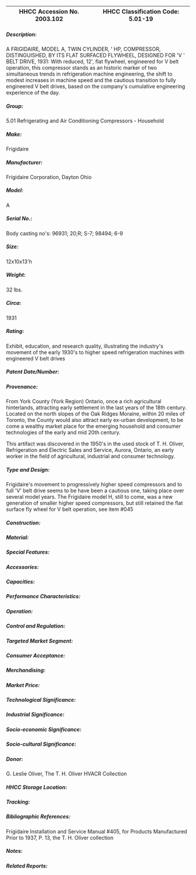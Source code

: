 | **HHCC Accession No. 2003.102** |**HHCC Classification Code:  5.01-19**|
| ----------- | ----------- |
##### Description:
A FRIGIDAIRE, MODEL A, TWIN CYLINDER, ' HP, COMPRESSOR, DISTINGUISHED, BY ITS FLAT SURFACED FLYWHEEL, DESIGNED FOR 'V ' BELT DRIVE, 1931: With reduced, 12', flat flywheel, engineered for V belt operation, this compressor stands as an historic marker of two simultaneous trends in refrigeration machine engineering, the shift to modest increases in  machine speed and the cautious transition to fully engineered V belt drives, based on the company's cumulative engineering experience of the day.
##### Group:
5.01 Refrigerating and Air Conditioning Compressors - Household

##### Make:
Frigidaire

##### Manufacturer:
Frigidaire Corporation, Dayton Ohio

##### Model:
A

##### Serial No.:
Body casting no's: 96931; 20;R; S-7; 98494; 6-9

##### Size:
12x10x13'h

##### Weight:
32 lbs.

##### Circa:
1931

##### Rating:
Exhibit, education, and research quality, illustrating the industry's movement of the early 1930's to higher speed refrigeration machines with engineered V belt drives

##### Patent Date/Number:


##### Provenance:
From York County (York Region) Ontario, once a rich agricultural hinterlands, attracting early settlement in the last years of the 18th century. Located on the north slopes of the Oak Ridges Moraine, within 20 miles of Toronto, the County would also attract early ex-urban development, to be come a wealthy market place for the emerging household and consumer technologies of the early and mid 20th century. 

This artifact was discovered in the 1950's in the used stock of T. H. Oliver, Refrigeration and Electric Sales and Service, Aurora, Ontario, an early worker in the field of agricultural, industrial and consumer technology.

##### Type and Design:
Frigidaire's movement to progressively higher speed compressors and to full 'V' belt drive seems to be have been a cautious one, taking place over several model years. The Frigidaire model H, still to come, was a new generation of smaller higher speed compressors, but still retained the flat surface fly wheel for V belt operation, see item #045

##### Construction:


##### Material:


##### Special Features:


##### Accessories:


##### Capacities:


##### Performance Characteristics:


##### Operation:


##### Control and Regulation:


##### Targeted Market Segment:


##### Consumer Acceptance:


##### Merchandising:


##### Market Price:


##### Technological Significance:


##### Industrial Significance:


##### Socio-economic Significance:


##### Socio-cultural Significance:


##### Donor:
G. Leslie Oliver, The T. H. Oliver HVACR Collection

##### HHCC Storage Location:


##### Tracking:


##### Bibliographic References:
Frigidaire Installation and Service Manual #405, for Products Manufactured Prior to 1937, P. 13, the T. H. Oliver collection

##### Notes:


##### Related Reports:

